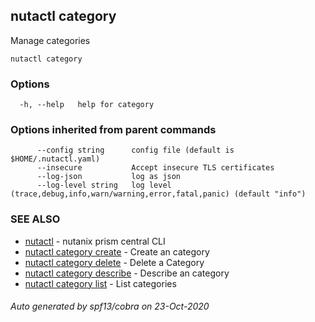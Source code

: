 ## nutactl category

Manage categories

```
nutactl category
```

### Options

```
  -h, --help   help for category
```

### Options inherited from parent commands

```
      --config string      config file (default is $HOME/.nutactl.yaml)
      --insecure           Accept insecure TLS certificates
      --log-json           log as json
      --log-level string   log level (trace,debug,info,warn/warning,error,fatal,panic) (default "info")
```

### SEE ALSO

* [nutactl](nutactl.md)	 - nutanix prism central CLI
* [nutactl category create](nutactl_category_create.md)	 - Create an category
* [nutactl category delete](nutactl_category_delete.md)	 - Delete a Category
* [nutactl category describe](nutactl_category_describe.md)	 - Describe an category
* [nutactl category list](nutactl_category_list.md)	 - List categories

###### Auto generated by spf13/cobra on 23-Oct-2020
